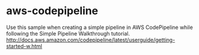 # aws-codepipeline
Use this sample when creating a simple pipeline in AWS 
CodePipeline while following the Simple Pipeline Walkthrough tutorial. http://docs.aws.amazon.com/codepipeline/latest/userguide/getting-started-w.html
